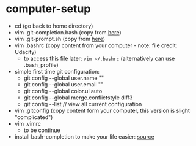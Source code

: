 # computer-setup

* cd (go back to home directory)
* vim .git-completion.bash (copy from [here](https://raw.githubusercontent.com/git/git/master/contrib/completion/git-completion.bash))
* vim .git-prompt.sh (copy from [here](https://raw.githubusercontent.com/git/git/master/contrib/completion/git-prompt.sh))
* vim .bashrc (copy content from your computer - note: file credit: Udacity)
  * to access this file later: `vim ~/.bashrc` (alternatively can use .bash_profile)
* simple first time git configuration:
  * git config --global user.name "<Your-Full-Name>"
  * git config --global user.email "<your-email-address>"
  * git config --global color.ui auto
  * git config --global merge.conflictstyle diff3
  * git config --list // view all current configuration
* vim .gitconfig (copy content form your computer, this version is slight "complicated")
* vim .vimrc
  * to be continue
* install bash-completion to make your life easier: [source](https://github.com/scop/bash-completion)
